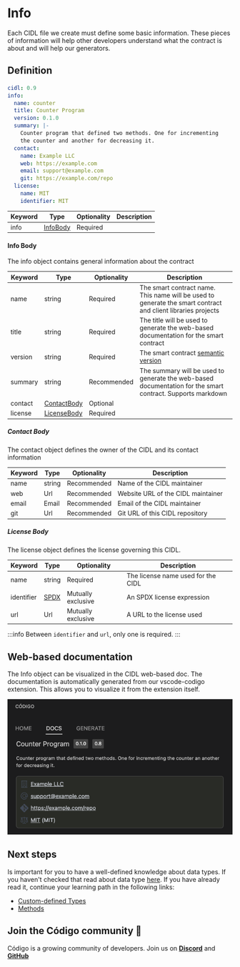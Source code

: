 # Info

Each CIDL file we create must define some basic information. These pieces of information will help other developers
understand what the contract is about and will help our generators.

## Definition

```yaml showLineNumbers
cidl: 0.9
info:
  name: counter
  title: Counter Program
  version: 0.1.0
  summary: |-
    Counter program that defined two methods. One for incrementing
    the counter and another for decreasing it.
  contact:
    name: Example LLC
    web: https://example.com
    email: support@example.com
    git: https://example.com/repo
  license:
    name: MIT
    identifier: MIT
```

| Keyword | Type                   | Optionality | Description |
|---------|------------------------|-------------|-------------|
| info    | [InfoBody](#info-body) | Required    |             |

#### Info Body

The info object contains general information about the contract

| Keyword | Type                         | Optionality | Description                                                                                                  |
|---------|------------------------------|-------------|--------------------------------------------------------------------------------------------------------------|
| name    | string                       | Required    | The smart contract name. This name will be used to generate the smart contract and client libraries projects |
| title   | string                       | Required    | The title will be used to generate the web-based documentation for the smart contract                        |
| version | string                       | Required    | The smart contract [semantic version](https://docs.npmjs.com/about-semantic-versioning)                      |
| summary | string                       | Recommended | The summary will be used to generate the web-based documentation for the smart contract. Supports markdown   |
| contact | [ContactBody](#contact-body) | Optional    |                                                                                                              |
| license | [LicenseBody](#license-body) | Required    |                                                                                                              |

##### Contact Body

The contact object defines the owner of the CIDL and its contact information

| Keyword | Type   | Optionality | Description                        |
|---------|--------|-------------|------------------------------------|
| name    | string | Recommended | Name of the CIDL maintainer        |
| web     | Url    | Recommended | Website URL of the CIDL maintainer |
| email   | Email  | Recommended | Email of the CIDL maintainer       |
| git     | Url    | Recommended | Git URL of this CIDL repository    |

##### License Body

The license object defines the license governing this CIDL.

| Keyword    | Type                                                                      | Optionality        | Description                        |
|------------|---------------------------------------------------------------------------|--------------------|------------------------------------|
| name       | string                                                                    | Required           | The license name used for the CIDL |
| identifier | [SPDX](https://spdx.org/spdx-specification-21-web-version#h.jxpfx0ykyb60) | Mutually exclusive | An SPDX license expression         |
| url        | Url                                                                       | Mutually exclusive | A URL to the license used          |

:::info
Between `identifier` and `url`, only one is required.
:::

## Web-based documentation

The Info object can be visualized in the CIDL web-based doc. The documentation is automatically generated from our
vscode-codigo extension. This allows you to visualize it from the extension itself.

[//]: # (This CIDL web-based doc can be generated by typing the command:)
[//]: # (```shell)
[//]: # (codigo solana generate ./counter.cidl --doc)
[//]: # (```)

![CIDL Web-based doc](../../static/img/info-web-based-doc.png)

## Next steps

Is important for you to have a well-defined knowledge about data types. If you haven't checked that read about data
type [here](data-types). If you have already read it, continue your learning path in the following links:

- [Custom-defined Types](custom-types)
- [Methods](methods)

## Join the Código community 💚

Código is a growing community of developers. Join us on
**[Discord](https://discord.gg/8XHQGS832k)**
and **[GitHub](https://github.com/Codigo-io)**
